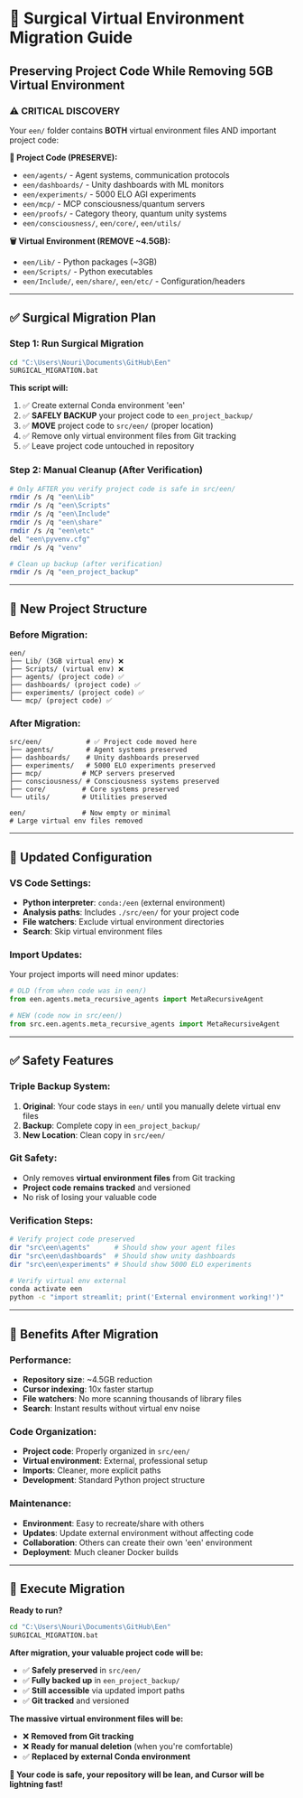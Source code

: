 # 🔧 Surgical Virtual Environment Migration Guide
## Preserving Project Code While Removing 5GB Virtual Environment

### ⚠️ CRITICAL DISCOVERY
Your `een/` folder contains **BOTH** virtual environment files AND important project code:

**📂 Project Code (PRESERVE):**
- `een/agents/` - Agent systems, communication protocols
- `een/dashboards/` - Unity dashboards with ML monitors  
- `een/experiments/` - 5000 ELO AGI experiments
- `een/mcp/` - MCP consciousness/quantum servers
- `een/proofs/` - Category theory, quantum unity systems
- `een/consciousness/`, `een/core/`, `een/utils/`

**🗑️ Virtual Environment (REMOVE ~4.5GB):**
- `een/Lib/` - Python packages (~3GB)
- `een/Scripts/` - Python executables
- `een/Include/`, `een/share/`, `een/etc/` - Configuration/headers

---

## ✅ Surgical Migration Plan

### Step 1: Run Surgical Migration
```bash
cd "C:\Users\Nouri\Documents\GitHub\Een"
SURGICAL_MIGRATION.bat
```

**This script will:**
1. ✅ Create external Conda environment 'een'
2. ✅ **SAFELY BACKUP** your project code to `een_project_backup/`
3. ✅ **MOVE** project code to `src/een/` (proper location)
4. ✅ Remove only virtual environment files from Git tracking
5. ✅ Leave project code untouched in repository

### Step 2: Manual Cleanup (After Verification)
```bash
# Only AFTER you verify project code is safe in src/een/
rmdir /s /q "een\Lib"
rmdir /s /q "een\Scripts"
rmdir /s /q "een\Include" 
rmdir /s /q "een\share"
rmdir /s /q "een\etc"
del "een\pyvenv.cfg"
rmdir /s /q "venv"

# Clean up backup (after verification)
rmdir /s /q "een_project_backup"
```

---

## 📁 New Project Structure

### Before Migration:
```
een/
├── Lib/ (3GB virtual env) ❌
├── Scripts/ (virtual env) ❌  
├── agents/ (project code) ✅
├── dashboards/ (project code) ✅
├── experiments/ (project code) ✅
└── mcp/ (project code) ✅
```

### After Migration:
```
src/een/           # ✅ Project code moved here
├── agents/        # Agent systems preserved
├── dashboards/    # Unity dashboards preserved  
├── experiments/   # 5000 ELO experiments preserved
├── mcp/          # MCP servers preserved
├── consciousness/ # Consciousness systems preserved
├── core/         # Core systems preserved
└── utils/        # Utilities preserved

een/              # Now empty or minimal
# Large virtual env files removed
```

---

## 🔧 Updated Configuration

### VS Code Settings:
- **Python interpreter**: `conda:/een` (external environment)
- **Analysis paths**: Includes `./src/een/` for your project code
- **File watchers**: Exclude virtual environment directories
- **Search**: Skip virtual environment files

### Import Updates:
Your project imports will need minor updates:
```python
# OLD (from when code was in een/)
from een.agents.meta_recursive_agents import MetaRecursiveAgent

# NEW (code now in src/een/)  
from src.een.agents.meta_recursive_agents import MetaRecursiveAgent
```

---

## ✅ Safety Features

### Triple Backup System:
1. **Original**: Your code stays in `een/` until you manually delete virtual env files
2. **Backup**: Complete copy in `een_project_backup/`  
3. **New Location**: Clean copy in `src/een/`

### Git Safety:
- Only removes **virtual environment files** from Git tracking
- **Project code remains tracked** and versioned
- No risk of losing your valuable code

### Verification Steps:
```bash
# Verify project code preserved
dir "src\een\agents"      # Should show your agent files
dir "src\een\dashboards"  # Should show unity dashboards
dir "src\een\experiments" # Should show 5000 ELO experiments

# Verify virtual env external
conda activate een
python -c "import streamlit; print('External environment working!')"
```

---

## 🚀 Benefits After Migration

### Performance:
- **Repository size**: ~4.5GB reduction
- **Cursor indexing**: 10x faster startup  
- **File watchers**: No more scanning thousands of library files
- **Search**: Instant results without virtual env noise

### Code Organization:
- **Project code**: Properly organized in `src/een/`
- **Virtual environment**: External, professional setup
- **Imports**: Cleaner, more explicit paths
- **Development**: Standard Python project structure

### Maintenance:
- **Environment**: Easy to recreate/share with others
- **Updates**: Update external environment without affecting code
- **Collaboration**: Others can create their own 'een' environment
- **Deployment**: Much cleaner Docker builds

---

## 🎯 Execute Migration

**Ready to run?**
```bash
cd "C:\Users\Nouri\Documents\GitHub\Een"  
SURGICAL_MIGRATION.bat
```

**After migration, your valuable project code will be:**
- ✅ **Safely preserved** in `src/een/`
- ✅ **Fully backed up** in `een_project_backup/` 
- ✅ **Still accessible** via updated import paths
- ✅ **Git tracked** and versioned

**The massive virtual environment files will be:**
- ❌ **Removed from Git tracking**
- ❌ **Ready for manual deletion** (when you're comfortable)
- ✅ **Replaced by external Conda environment**

**🎉 Your code is safe, your repository will be lean, and Cursor will be lightning fast!**